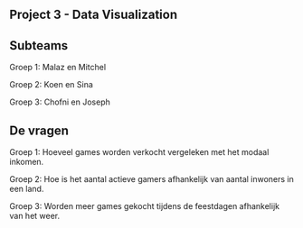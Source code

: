 Project 3 - Data Visualization
-
Subteams
-
Groep 1: Malaz en Mitchel

Groep 2: Koen en Sina

Groep 3: Chofni en Joseph

De vragen
-
Groep 1: Hoeveel games worden verkocht vergeleken met het modaal inkomen.

Groep 2: Hoe is het aantal actieve gamers afhankelijk van aantal inwoners in een land.

Groep 3: Worden meer games gekocht tijdens de feestdagen afhankelijk van het weer.
